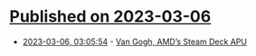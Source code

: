 # [Published on 2023-03-06](index.md)

* [2023-03-06, 03:05:54](https://lobste.rs/s/wtprb2/van_gogh_amd_s_steam_deck_apu) - [Van Gogh, AMD’s Steam Deck APU](https://chipsandcheese.com/2023/03/05/van-gogh-amds-steam-deck-apu/)
